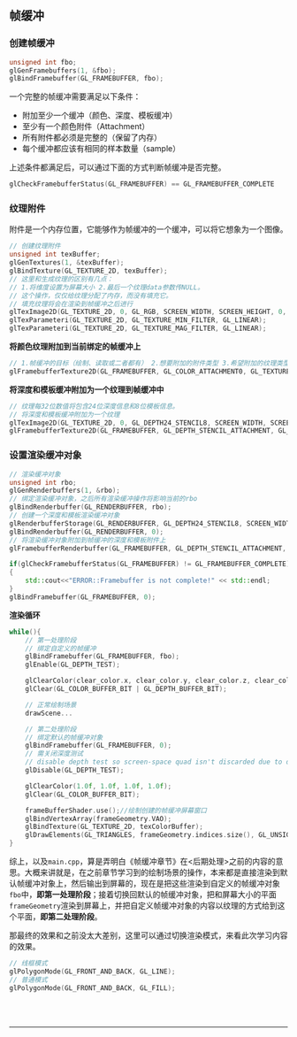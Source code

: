 ## 帧缓冲

### 创建帧缓冲

```c++
unsigned int fbo;
glGenFramebuffers(1, &fbo);
glBindFramebuffer(GL_FRAMEBUFFER, fbo);
```

一个完整的帧缓冲需要满足以下条件：

- 附加至少一个缓冲（颜色、深度、模板缓冲）
- 至少有一个颜色附件（Attachment）
- 所有附件都必须是完整的（保留了内存）
- 每个缓冲都应该有相同的样本数量（sample）

上述条件都满足后，可以通过下面的方式判断帧缓冲是否完整。

```c++
glCheckFramebufferStatus(GL_FRAMEBUFFER) == GL_FRAMEBUFFER_COMPLETE
```

### 纹理附件

附件是一个内存位置，它能够作为帧缓冲的一个缓冲，可以将它想象为一个图像。

```c++
// 创建纹理附件
unsigned int texBuffer;
glGenTextures(1, &texBuffer);
glBindTexture(GL_TEXTURE_2D, texBuffer);
// 这里和生成纹理的区别有几点：
// 1.将维度设置为屏幕大小 2.最后一个纹理data参数传NULL。
// 这个操作，仅仅给纹理分配了内存，而没有填充它。
// 填充纹理将会在渲染到帧缓冲之后进行
glTexImage2D(GL_TEXTURE_2D, 0, GL_RGB, SCREEN_WIDTH, SCREEN_HEIGHT, 0, GL_RGB, GL_UNSIGNED_BYTE, NULL);
glTexParameteri(GL_TEXTURE_2D, GL_TEXTURE_MIN_FILTER, GL_LINEAR);
glTexParameteri(GL_TEXTURE_2D, GL_TEXTURE_MAG_FILTER, GL_LINEAR);
```

**将颜色纹理附加到当前绑定的帧缓冲上**

```c++
// 1.帧缓冲的目标（绘制、读取或二者都有） 2.想要附加的附件类型 3.希望附加的纹理类型 4.纹理 5.多级渐远纹理级别
glFramebufferTexture2D(GL_FRAMEBUFFER, GL_COLOR_ATTACHMENT0, GL_TEXTURE_2D, texBuffer, 0);
```

**将深度和模板缓冲附加为一个纹理到帧缓冲中**

```c++
// 纹理每32位数值将包含24位深度信息和8位模板信息。
// 将深度和模板缓冲附加为一个纹理
glTexImage2D(GL_TEXTURE_2D, 0, GL_DEPTH24_STENCIL8, SCREEN_WIDTH, SCREEN_HEIGHT, 0, GL_DEPTH_STENCIL, GL_UNSIGNED_INT_24_8, NULL);
glFramebufferTexture2D(GL_FRAMEBUFFER, GL_DEPTH_STENCIL_ATTACHMENT, GL_TEXTURE_2D, texBuffer, 0);
```

### 设置渲染缓冲对象

```c++
// 渲染缓冲对象
unsigned int rbo;
glGenRenderbuffers(1, &rbo);
// 绑定渲染缓冲对象，之后所有渲染缓冲操作将影响当前的rbo
glBindRenderbuffer(GL_RENDERBUFFER, rbo);
// 创建一个深度和模板渲染缓冲对象
glRenderbufferStorage(GL_RENDERBUFFER, GL_DEPTH24_STENCIL8, SCREEN_WIDTH, SCREEN_HEIGHT);
glBindRenderbuffer(GL_RENDERBUFFER, 0);
// 将渲染缓冲对象附加到帧缓冲的深度和模板附件上
glFramebufferRenderbuffer(GL_FRAMEBUFFER, GL_DEPTH_STENCIL_ATTACHMENT, GL_RENDERBUFFER, rbo);

if(glCheckFramebufferStatus(GL_FRAMEBUFFER) != GL_FRAMEBUFFER_COMPLETE)
{
    std::cout<<"ERROR::Framebuffer is not complete!" << std::endl;
}
glBindFramebuffer(GL_FRAMEBUFFER, 0);
```

**渲染循环**

```c++
while(){
    // 第一处理阶段
    // 绑定自定义的帧缓冲
    glBindFramebuffer(GL_FRAMEBUFFER, fbo);
    glEnable(GL_DEPTH_TEST);

    glClearColor(clear_color.x, clear_color.y, clear_color.z, clear_color.w);
    glClear(GL_COLOR_BUFFER_BIT | GL_DEPTH_BUFFER_BIT);

    // 正常绘制场景
    drawScene...

    // 第二处理阶段
    // 绑定默认的帧缓冲对象
    glBindFramebuffer(GL_FRAMEBUFFER, 0);
    // 需关闭深度测试
    // disable depth test so screen-space quad isn't discarded due to depth test.
    glDisable(GL_DEPTH_TEST);

    glClearColor(1.0f, 1.0f, 1.0f, 1.0f);
    glClear(GL_COLOR_BUFFER_BIT);

    frameBufferShader.use();//绘制创建的帧缓冲屏幕窗口
    glBindVertexArray(frameGeometry.VAO);
    glBindTexture(GL_TEXTURE_2D, texColorBuffer);
    glDrawElements(GL_TRIANGLES, frameGeometry.indices.size(), GL_UNSIGNED_INT, 0);
}
```

综上，以及`main.cpp`，算是弄明白《帧缓冲章节》在<后期处理>之前的内容的意思。大概来讲就是，在之前章节学习到的绘制场景的操作，本来都是直接渲染到默认帧缓冲对象上，然后输出到屏幕的，现在是把这些渲染到自定义的帧缓冲对象`fbo`中，**即第一处理阶段**；接着切换回默认的帧缓冲对象，把和屏幕大小的平面`frameGeometry`渲染到屏幕上，并把自定义帧缓冲对象的内容以纹理的方式给到这个平面，**即第二处理阶段**。

那最终的效果和之前没太大差别，这里可以通过切换渲染模式，来看此次学习内容的效果。


```c++
// 线框模式
glPolygonMode(GL_FRONT_AND_BACK, GL_LINE);
// 普通模式
glPolygonMode(GL_FRONT_AND_BACK, GL_FILL);
```

<br>
<br>

-----------